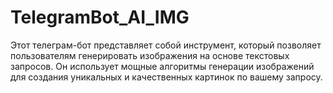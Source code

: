 # TelegramBot_AI_IMG
Этот телеграм-бот представляет собой инструмент, который позволяет пользователям генерировать изображения на основе текстовых запросов. Он использует мощные алгоритмы генерации изображений для создания уникальных и качественных картинок по вашему запросу.
